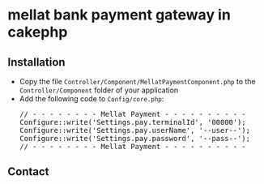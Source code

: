 mellat bank payment gateway in cakephp
======================================
<h2>
<a href="#installation" class="anchor" name="installation"><span class="octicon octicon-link"></span></a>Installation</h2>
<ul>
<li>Copy the file <code>Controller/Component/MellatPaymentComponent.php</code> to the <code>Controller/Component</code> folder of your application</li>

<li>Add the following code to <code>Config/core.php</code>:
<pre>
<span>// - - - - - - - - Mellat Payment - - - - - - - - - -</span>
<span>Configure::write('Settings.pay.terminalId', '00000');</span>
<span>Configure::write('Settings.pay.userName', '--user--');</span>
<span>Configure::write('Settings.pay.password', '--pass--');</span>
<span>// - - - - - - - - Mellat Payment - - - - - - - - - -</span>
</pre>
</ul>
</li>
<h2>
<a href="#contact" class="anchor" name="contact"><span class="octicon octicon-link"></span></a>Contact</h2>

